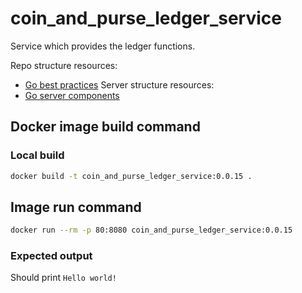 # coin_and_purse_ledger_service
Service which provides the ledger functions.

Repo structure resources:
- [Go best practices](https://peter.bourgon.org/go-best-practices-2016/#repository-structure)
Server structure resources:
- [Go server components](https://medium.com/statuscode/how-i-write-go-http-services-after-seven-years-37c208122831)


## Docker image build command

### Local build
```Bash
docker build -t coin_and_purse_ledger_service:0.0.15 .
```

## Image run command

```Bash
docker run --rm -p 80:8080 coin_and_purse_ledger_service:0.0.15
```

### Expected output
Should print `Hello world!`
